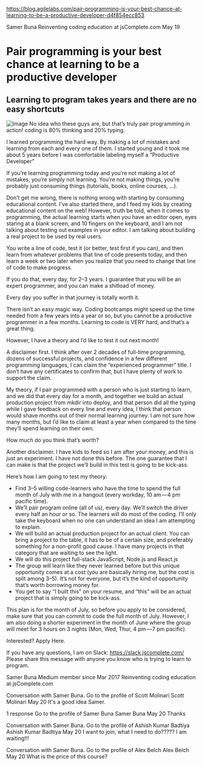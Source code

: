 ﻿https://blog.agilelabs.com/pair-programming-is-your-best-chance-at-learning-to-be-a-productive-developer-d4f854ecc853

Samer Buna
Reinventing coding education at jsComplete.com
May 19

# Pair programming is your best chance at learning to be a productive developer

## Learning to program takes years and there are no easy shortcuts

![Image](https://www.flickr.com/photos/zhaffsky/4496671320)
No idea who these guys are, but that’s truly pair programming in action! coding is 80% thinking and 20% typing.

I learned programming the hard way. By making a lot of mistakes and learning from each and every one of them. I started young and it took me about 5 years before I was comfortable labeling myself a “Productive Developer”

If you’re learning programming today and you’re not making a lot of mistakes, you’re simply not learning. You’re not making things, you’re probably just consuming things (tutorials, books, online courses, …).

Don’t get me wrong, there is nothing wrong with starting by consuming educational content. I’ve also started there, and I feed my kids by creating educational content on the web! However, truth be told, when it comes to programming, the actual learning starts when you have an editor open, eyes staring at a blank screen, and 10 fingers on the keyboard, and I am not talking about testing out examples in your editor. I am talking about building a real project to be used by real users.

You write a line of code, test it (or better, test first if you can), and then learn from whatever problems that line of code presents today, and then learn a week or two later when you realize that you need to change that line of code to make progress.

If you do that, every day, for 2–3 years. I guarantee that you will be an expert programmer, and you can make a shitload of money.

Every day you suffer in that journey is totally worth it.

There isn’t an easy magic way. Coding bootcamps might speed up the time needed from a few years into a year or so, but you cannot be a productive programmer in a few months. Learning to code is VERY hard, and that’s a great thing.

However, I have a theory and I’d like to test it out next month!

A disclaimer first. I think after over 2 decades of full-time programming, dozens of successful projects, and confidence in a few different programming languages, I can claim the “experienced programmer” title. I don’t have any certificates to confirm that, but I have plenty of work to support the claim.

My theory, if I pair programmed with a person who is just starting to learn, and we did that every day for a month, and together we build an actual production project from mkdir into deploy, and that person did all the typing while I gave feedback on every line and every idea, I think that person would shave months out of their normal learning journey. I am not sure how many months, but I’d like to claim at least a year when compared to the time they’ll spend learning on their own.

How much do you think that’s worth?

Another disclaimer. I have kids to feed so I am after your money, and this is just an experiment. I have not done this before. The one guarantee that I can make is that the project we’ll build in this test is going to be kick-ass.

Here’s how I am going to test my theory:
 - Find 3–5 willing code-learners who have the time to spend the full month of July with me in a hangout (every workday, 10 am — 4 pm pacific time).
 - We’ll pair program online (all of us), every day. We’ll switch the driver every half an hour or so. The learners will do most of the coding. I’ll only take the keyboard when no one can understand an idea I am attempting to explain.
 - We will build an actual production project for an actual client. You can bring a project to the table, it has to be of a certain size, and preferably something for a non-profit good cause. I have many projects in that category that are waiting to see the light.
 - We will do this project full-stack JavaScript, Node.js and React.js
 - The group will learn like they never learned before but this unique opportunity comes at a cost (you are basically hiring me, but the cost is split among 3–5). It’s not for everyone, but it’s the kind of opportunity that’s worth borrowing money for.
 - You get to say “I built this” on your resume, and “this” will be an actual project that is simply going to be kick-ass.

This plan is for the month of July, so before you apply to be considered, make sure that you can commit to code the full month of July. However, I am also doing a shorter experiment in the month of June where the group will meet for 3 hours on 3 nights (Mon, Wed, Thur, 4 pm — 7 pm pacific).

Interested? Apply Here.

If you have any questions, I am on Slack: https://slack.jscomplete.com/
Please share this message with anyone you know who is trying to learn to program.


Samer Buna
Medium member since Mar 2017
Reinventing coding education at jsComplete.com

Conversation with Samer Buna.
Go to the profile of Scott Molinari
Scott Molinari
May 20
It's a good idea Samer.

1 response
Go to the profile of Samer Buna
Samer Buna
May 20
Thanks

Conversation with Samer Buna.
Go to the profile of Ashish Kumar Badtiya
Ashish Kumar Badtiya
May 20
I want to join, what I need to do?????
	I am waiting!!!

Conversation with Samer Buna.
Go to the profile of Alex Belch
Alex Belch
May 20
What is the price of this course?
